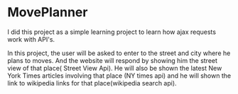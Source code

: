 # MovePlanner


I did this project as a simple learning project to learn how ajax requests work with API's.

In this project, the user will be asked to enter to the street and city where he plans to moves. And the website will respond by showing him the street view of that place( Street View Api). He will also be shown the latest New York Times articles involving that place (NY times api) and he will shown the link to wikipedia links for that place(wikipedia search api).
